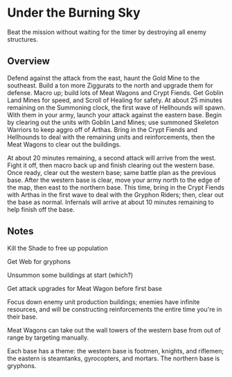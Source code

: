 # Under the Burning Sky

Beat the mission without waiting for the timer by destroying all enemy structures.

## Overview

Defend against the attack from the east, haunt the Gold Mine to the southeast. Build a ton more Ziggurats to the north and upgrade them for defense. Macro up; build lots of Meat Wagons and Crypt Fiends. Get Goblin Land Mines for speed, and Scroll of Healing for safety. At about 25 minutes remaining on the Summoning clock, the first wave of Hellhounds will spawn. With them in your army, launch your attack against the eastern base. Begin by clearing out the units with Goblin Land Mines; use summoned Skeleton Warriors to keep aggro off of Arthas. Bring in the Crypt Fiends and Hellhounds to deal with the remaining units and reinforcements, then the Meat Wagons to clear out the buildings.

At about 20 minutes remaining, a second attack will arrive from the west. Fight it off, then macro back up and finish clearing out the western base. Once ready, clear out the western base; same battle plan as the previous base. After the western base is clear, move your army north to the edge of the map, then east to the northern base. This time, bring in the Crypt Fiends with Arthas in the first wave to deal with the Gryphon Riders; then, clear out the base as normal. Infernals will arrive at about 10 minutes remaining to help finish off the base.

## Notes

Kill the Shade to free up population

Get Web for gryphons

Unsummon some buildings at start (which?)

Get attack upgrades for Meat Wagon before first base

Focus down enemy unit production buildings; enemies have infinite resources, and will be constructing reinforcements the entire time you're in their base.

Meat Wagons can take out the wall towers of the western base from out of range by targeting manually.

Each base has a theme: the western base is footmen, knights, and riflemen; the eastern is steamtanks, gyrocopters, and mortars. The northern base is gryphons.